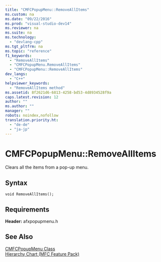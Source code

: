 ```yaml
---
title: "CMFCPopupMenu::RemoveAllItems"
ms.custom: na
ms.date: "09/22/2016"
ms.prod: "visual-studio-dev14"
ms.reviewer: na
ms.suite: na
ms.technology: 
  - "devlang-cpp"
ms.tgt_pltfrm: na
ms.topic: "reference"
f1_keywords: 
  - "RemoveAllItems"
  - "CMFCPopupMenu.RemoveAllItems"
  - "CMFCPopupMenu::RemoveAllItems"
dev_langs: 
  - "C++"
helpviewer_keywords: 
  - "RemoveAllItems method"
ms.assetid: 8f2621d6-6813-4258-bd53-4d8934528f9a
caps.latest.revision: 12
author: ""
ms.author: ""
manager: ""
robots: noindex,nofollow
translation.priority.ht: 
  - "de-de"
  - "ja-jp"
---
```

# CMFCPopupMenu::RemoveAllItems
Clears all the items from a pop-up menu.  
  
## Syntax  
  
```  
void RemoveAllItems();  
```  
  
## Requirements  
 **Header:** afxpopupmenu.h  
  
## See Also  
 [CMFCPopupMenu Class](../vs140/cmfcpopupmenu-class.md)   
 [Hierarchy Chart (MFC Feature Pack)](../vs140/hierarchy-chart.md)